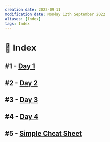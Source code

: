 ```yaml
---
creation date: 2022-09-11
modification date: Monday 12th September 2022
aliases: [Index] 
tags: Index
---
```


# 📕 Index

##  #1 - [Day 1](Classes_Notes/2022-08-12.md)

##  #2 - [Day 2](Classes_Notes/2022-08-16.md)

##  #3 - [Day 3](Classes_Notes/2022-09-02.md)

##  #4 - [Day 4](Classes_Notes/2022-09-09.md)

##  #5 - [Simple Cheat Sheet](Classes_Notes/Scilab_Cheat_Sheet.md)
